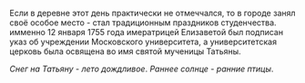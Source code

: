 Если в деревне этот день практически не отмеччался, то в городе занял своё особое место - стал традиционным праздников студенчества. имменно 12 января 1755 года имератрицей Елизаветой был подписан указ об учреждении Московского университета, а университетская церковь была освящена во имя святой мученицы Татьяны. 

_Снег на Татьяну - лето дождливое_.
_Раннее солнце - ранние птицы_.
